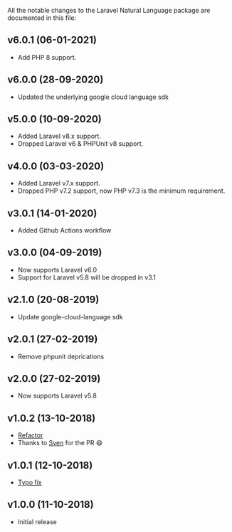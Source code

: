 All the notable changes to the Laravel Natural Language package are documented in this file:

## v6.0.1 (06-01-2021)
- Add PHP 8 support.

## v6.0.0 (28-09-2020)
- Updated the underlying google cloud language sdk

## v5.0.0 (10-09-2020)
- Added Laravel v8.x support.
- Dropped Laravel v6 & PHPUnit v8 support.

## v4.0.0 (03-03-2020)
- Added Laravel v7.x support.
- Dropped PHP v7.2 support, now PHP v7.3 is the minimum requirement.

## v3.0.1 (14-01-2020)
- Added Github Actions workflow

## v3.0.0 (04-09-2019)
- Now supports Laravel v6.0
- Support for Laravel v5.8 will be dropped in v3.1

## v2.1.0 (20-08-2019)
- Update google-cloud-language sdk

## v2.0.1 (27-02-2019)
- Remove phpunit deprications

## v2.0.0 (27-02-2019)
- Now supports Laravel v5.8

## v1.0.2 (13-10-2018)
- [Refactor](https://github.com/JoggApp/laravel-natural-language/pull/3)
- Thanks to [Sven](https://github.com/svenluijten) for the PR :smile:

## v1.0.1 (12-10-2018)
- [Typo fix](https://github.com/JoggApp/laravel-natural-language/pull/1)

## v1.0.0 (11-10-2018)
- Initial release
